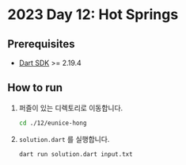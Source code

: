 # 2023 Day 12: Hot Springs

## Prerequisites

* [Dart SDK](https://dart.dev/get-dart) >= 2.19.4

## How to run

1. 퍼즐이 있는 디렉토리로 이동합니다.

    ```bash
    cd ./12/eunice-hong
    ```

2. `solution.dart` 를 실행합니다.

    ```bash
    dart run solution.dart input.txt
    ```
